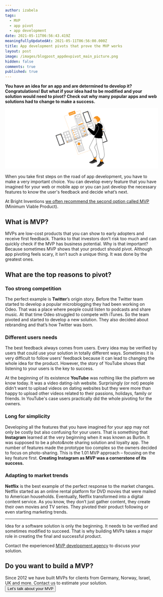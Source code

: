 ```yaml
---
author: izabela
tags:
  - MVP
  - app pivot
  - app development
date: 2021-05-11T06:56:43.419Z
meaningfullyUpdatedAt: 2021-05-11T06:56:00.000Z
title: App development pivots that prove the MVP works
layout: post
image: /images/blogpost_appdevpivot_main_picture.png
hidden: false
comments: true
published: true
---
```

**You have an idea for an app and are determined to develop it? Congratulations! But what if your idea had to be modified and your solution would need to pivot? Check out why many popular apps and web solutions had to change to make a success.** <br/>

![App pivots MVP](/images/blogpost_www_iza_appdevpivot.png)

When you take first steps on the road of app development, you have to make a very important choice. You can develop every feature that you have imagined for your web or mobile app or you can just develop the necessary features to know the user's feedback and decide what’s next. 

At Bright Inventions [we often recommend the second option called MVP](/blog/4-things-we-love-about-building-mvps) (Minimum Viable Product). 

<div class="important-info"><h2>What is MVP?</h2><div>MVPs are low-cost products that you can show to early adopters and receive first feedback. Thanks to that investors don’t risk too much and can quickly check if the MVP has business potential. Why is that important? Because sometimes MVP shows that your product should pivot. Although app pivoting feels scary, it isn’t such a unique thing. It was done by the greatest ones.</div></div>

## What are the top reasons to pivot?

### Too strong competition

The perfect example is **Twitter**’s origin story. Before the Twitter team started to develop a popular microblogging they had been working on Odeo. That was a place where people could listen to podcasts and share music. At that time Odeo struggled to compete with iTunes. So the team pivoted and started to develop a new solution. They also decided about rebranding and that’s how Twitter was born.

### Different users needs

The best feedback always comes from users. Every idea may be verified by users that could use your solution in totally different ways. Sometimes it is very difficult to follow users' feedback because it can lead to changing the whole idea for the product. However, the story of YouTube shows that listening to your users is the key to success.

At the beginning of its existence **YouTube** was nothing like the platform we know today. It was a video dating-ish website. Surprisingly (or not) people didn’t want to upload videos on dating websites but they were more than happy to upload other videos related to their passions, holidays, family or friends. In YouTube's case users practically did the whole pivoting for the owners.

### Long for simplicity

Developing all the features that you have imagined for your app may not only be costly but also confusing for your users. That is something that **Instagram** learned at the very beginning when it was known as Burbn. It was supposed to be a photo&note sharing solution and loyalty app. The number of features made the prototype too complex so the owners decided to focus on photo-sharing. This is the 1.01 MVP approach – focusing on the key feature first. **Creating Instagram as MVP was a cornerstone of its success.**

### Adapting to market trends

**Netflix** is the best example of the perfect response to the market changes. Netflix started as an online rental platform for DVD movies that were mailed to American households. Eventually, Netflix transformed into a digital content service. As you know, they don’t just gather content, they create their own movies and TV series. They pivoted their product following or even starting marketing trends.

- - -

Idea for a software solution is only the beginning. It needs to be verified and sometimes modified to succeed. That is why building MVPs takes a major role in creating the final and successful product. 

Contact the experienced [MVP development agency](/our-areas/mvp-development) to discuss your solution.

<div class='block-button'><h2>Do you want to build a MVP?</h2><div>Since 2012 we have built MVPs for clients from Germany, Norway, Israel, UK and more. Contact us to estimate your solution.</div><a href="/start-project"><button>Let's talk about your MVP</button></a></div>